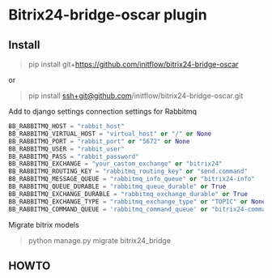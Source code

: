 # Bitrix24-bridge-oscar plugin

## Install

> pip install git+https://github.com/initflow/bitrix24-bridge-oscar

or 

> pip install ssh+git@github.com/initflow/bitrix24-bridge-oscar.git

Add to django settings connection settings for Rabbitmq

```python
BB_RABBITMQ_HOST = "rabbit_host"
BB_RABBITMQ_VIRTUAL_HOST = "virtual_host" or "/" or None
BB_RABBITMQ_PORT = "rabbit_port" or "5672" or None
BB_RABBITMQ_USER = "rabbit_user"
BB_RABBITMQ_PASS = "rabbit_password"
BB_RABBITMQ_EXCHANGE = "your_castom_exchange" or "bitrix24"
BB_RABBITMQ_ROUTING_KEY = "rabbitmq_routing_key" or "send.command"
BB_RABBITMQ_MESSAGE_QUEUE = "rabbitmq_info_queue" or "bitrix24-info"
BB_RABBITMQ_QUEUE_DURABLE = "rabbitmq_queue_durable" or True
BB_RABBITMQ_EXCHANGE_DURABLE = "rabbitmq_exchange_durable" or True
BB_RABBITMQ_EXCHANGE_TYPE = "rabbitmq_exchange_type" or "TOPIC" or None
BB_RABBITMQ_COMMAND_QUEUE = 'rabbitmq_command_queue' or "bitrix24-command"
```

Migrate bitrix models

> python manage.py migrate bitrix24_bridge

## HOWTO


